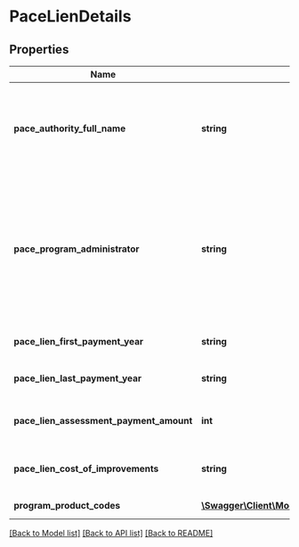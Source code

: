 # PaceLienDetails

## Properties
Name | Type | Description | Notes
------------ | ------------- | ------------- | -------------
**pace_authority_full_name** | **string** | This is the PACE Authority name e.g. \&quot;California Municipal Finance Authority\&quot; \&quot;Western Riverside Council of Governments\&quot;. | [optional] 
**pace_program_administrator** | **string** | PACE Program Administrator. If no Administrator is indicated on the document, and Tax Bureau is indicated, the Tax Bureau will be used. If neither Administrator nor Tax Bureau is indicated, the Authority Name will be repeated. | [optional] 
**pace_lien_first_payment_year** | **string** | First Payment Year of PACE Lien.  Format: YYYY | [optional] 
**pace_lien_last_payment_year** | **string** | Last Payment Year of PACE Lien.  Format: YYYY | [optional] 
**pace_lien_assessment_payment_amount** | **int** | The contractual assessment payment amount of PACE Lien. | [optional] 
**pace_lien_cost_of_improvements** | **string** | PACE cost of improvements, also known as disbursement. | [optional] 
**program_product_codes** | [**\Swagger\Client\Model\ProgramProductCodes[]**](ProgramProductCodes.md) | Program Product Codes | [optional] 

[[Back to Model list]](../../README.md#documentation-for-models) [[Back to API list]](../../README.md#documentation-for-api-endpoints) [[Back to README]](../../README.md)

